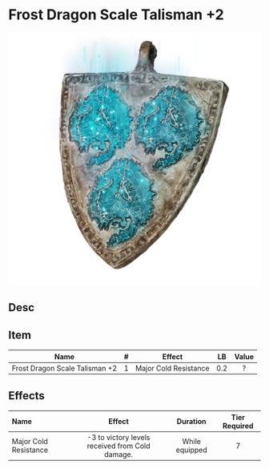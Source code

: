 # Frost Dragon Scale Talisman +2

![Copyrighted Image](FrostDragonScaleTalisman+2.png)

## Desc

## Item

|              Name              | # |        Effect        | LB | Value |
| :----------------------------: | :-: | :-------------------: | :-: | :---: |
| Frost Dragon Scale Talisman +2 | 1 | Major Cold Resistance | 0.2 |   ?   |

## Effects

| Name                  |                     Effect                     |    Duration    | Tier Required |
| :-------------------- | :---------------------------------------------: | :------------: | :-----------: |
| Major Cold Resistance | -3 to victory levels received from Cold damage. | While equipped |       7       |
